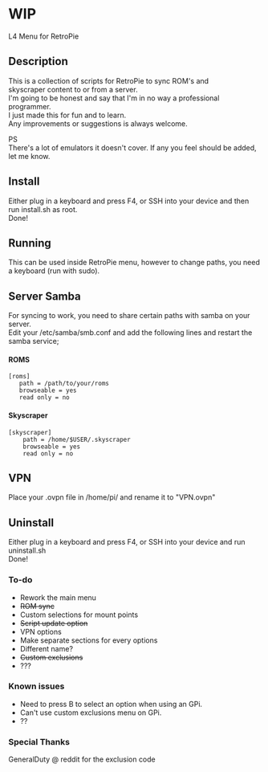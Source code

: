 # WIP

L4 Menu for RetroPie

## Description
This is a collection of scripts for RetroPie to sync ROM's and  
skyscraper content to or from a server.  
I'm going to be honest and say that I'm in no way a professional programmer.  
I just made this for fun and to learn.  
Any improvements or suggestions is always welcome.

PS  
There's a lot of emulators it doesn't cover. If any you feel should be added, let me know.

## Install
Either plug in a keyboard and press F4, or SSH into your device and then run install.sh as root.  
Done!

## Running
This can be used inside RetroPie menu, however to change paths, you need a keyboard (run with sudo).

## Server Samba
For syncing to work, you need to share certain paths with samba on your server.  
Edit your /etc/samba/smb.conf and add the following lines and restart the samba service;

#### ROMS
```
[roms]
   path = /path/to/your/roms
   browseable = yes
   read only = no
```

#### Skyscraper
```
[skyscraper]
    path = /home/$USER/.skyscraper
    browseable = yes
    read only = no
```

## VPN
Place your .ovpn file in /home/pi/ and rename it to "VPN.ovpn"

## Uninstall
Either plug in a keyboard and press F4, or SSH into your device and run uninstall.sh  
Done!

### To-do
* Rework the main menu
* ~~ROM sync~~
* Custom selections for mount points
* ~~Script update option~~
* VPN options
* Make separate sections for every options
* Different name?
* ~~Custom exclusions~~
* ???  

### Known issues
* Need to press B to select an option when using an GPi.  
* Can't use custom exclusions menu on GPi.
* ??

### Special Thanks
GeneralDuty @ reddit for the exclusion code

